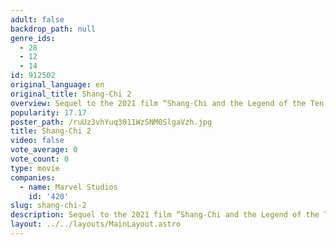 ```yaml
---
adult: false
backdrop_path: null
genre_ids:
  - 28
  - 12
  - 14
id: 912502
original_language: en
original_title: Shang-Chi 2
overview: Sequel to the 2021 film “Shang-Chi and the Legend of the Ten Rings”.
popularity: 17.17
poster_path: /ruUz3vhYuq3011WzSNM0SlgaVzh.jpg
title: Shang-Chi 2
video: false
vote_average: 0
vote_count: 0
type: movie
companies:
  - name: Marvel Studios
    id: '420'
slug: shang-chi-2
description: Sequel to the 2021 film “Shang-Chi and the Legend of the Ten Rings”.
layout: ../../layouts/MainLayout.astro
---
```


